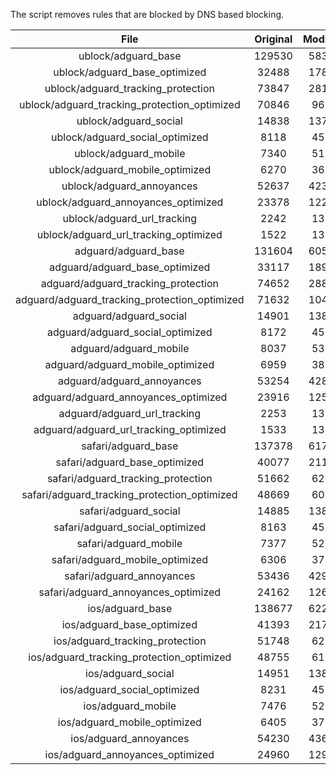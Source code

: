 The script removes rules that are blocked by DNS based blocking.


| File | Original | Modified |
|:----:|:-----:|:-----:|
| ublock/adguard_base | 129530 | 58393 |
| ublock/adguard_base_optimized | 32488 | 17865 |
| ublock/adguard_tracking_protection | 73847 | 28123 |
| ublock/adguard_tracking_protection_optimized | 70846 | 9691 |
| ublock/adguard_social | 14838 | 13759 |
| ublock/adguard_social_optimized | 8118 | 4537 |
| ublock/adguard_mobile | 7340 | 5174 |
| ublock/adguard_mobile_optimized | 6270 | 3694 |
| ublock/adguard_annoyances | 52637 | 42319 |
| ublock/adguard_annoyances_optimized | 23378 | 12288 |
| ublock/adguard_url_tracking | 2242 | 1364 |
| ublock/adguard_url_tracking_optimized | 1522 | 1361 |
| adguard/adguard_base | 131604 | 60509 |
| adguard/adguard_base_optimized | 33117 | 18922 |
| adguard/adguard_tracking_protection | 74652 | 28868 |
| adguard/adguard_tracking_protection_optimized | 71632 | 10420 |
| adguard/adguard_social | 14901 | 13824 |
| adguard/adguard_social_optimized | 8172 | 4588 |
| adguard/adguard_mobile | 8037 | 5361 |
| adguard/adguard_mobile_optimized | 6959 | 3874 |
| adguard/adguard_annoyances | 53254 | 42848 |
| adguard/adguard_annoyances_optimized | 23916 | 12589 |
| adguard/adguard_url_tracking | 2253 | 1373 |
| adguard/adguard_url_tracking_optimized | 1533 | 1370 |
| safari/adguard_base | 137378 | 61701 |
| safari/adguard_base_optimized | 40077 | 21198 |
| safari/adguard_tracking_protection | 51662 | 6248 |
| safari/adguard_tracking_protection_optimized | 48669 | 6096 |
| safari/adguard_social | 14885 | 13805 |
| safari/adguard_social_optimized | 8163 | 4572 |
| safari/adguard_mobile | 7377 | 5216 |
| safari/adguard_mobile_optimized | 6306 | 3730 |
| safari/adguard_annoyances | 53436 | 42949 |
| safari/adguard_annoyances_optimized | 24162 | 12666 |
| ios/adguard_base | 138677 | 62210 |
| ios/adguard_base_optimized | 41393 | 21704 |
| ios/adguard_tracking_protection | 51748 | 6258 |
| ios/adguard_tracking_protection_optimized | 48755 | 6106 |
| ios/adguard_social | 14951 | 13844 |
| ios/adguard_social_optimized | 8231 | 4593 |
| ios/adguard_mobile | 7476 | 5262 |
| ios/adguard_mobile_optimized | 6405 | 3773 |
| ios/adguard_annoyances | 54230 | 43628 |
| ios/adguard_annoyances_optimized | 24960 | 12997 |